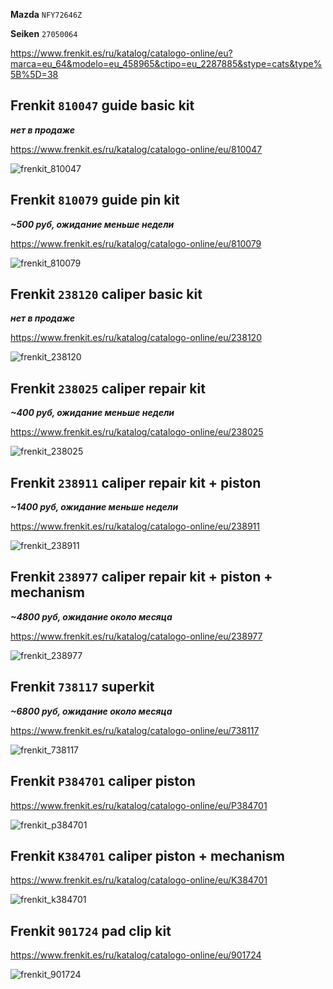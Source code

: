 __Mazda__ `NFY72646Z`

__Seiken__ `27050064`

https://www.frenkit.es/ru/katalog/catalogo-online/eu?marca=eu_64&modelo=eu_458965&ctipo=eu_2287885&stype=cats&type%5B%5D=38

## Frenkit `810047` guide basic kit

***нет в продаже***

https://www.frenkit.es/ru/katalog/catalogo-online/eu/810047

![frenkit_810047](img/frenkit_810047.png)

## Frenkit `810079` guide pin kit

***~500 руб, ожидание меньше недели***

https://www.frenkit.es/ru/katalog/catalogo-online/eu/810079

![frenkit_810079](img/frenkit_810079.png)

## Frenkit `238120` caliper basic kit

***нет в продаже***

https://www.frenkit.es/ru/katalog/catalogo-online/eu/238120

![frenkit_238120](img/frenkit_238120.png)

## Frenkit `238025` caliper repair kit

***~400 руб, ожидание меньше недели***

https://www.frenkit.es/ru/katalog/catalogo-online/eu/238025

![frenkit_238025](img/frenkit_238025.png)

## Frenkit `238911` caliper repair kit + piston

***~1400 руб, ожидание меньше недели***

https://www.frenkit.es/ru/katalog/catalogo-online/eu/238911

![frenkit_238911](img/frenkit_238911.png)

## Frenkit `238977` caliper repair kit + piston + mechanism

***~4800 руб, ожидание около месяца***

https://www.frenkit.es/ru/katalog/catalogo-online/eu/238977

![frenkit_238977](img/frenkit_238977.png)

## Frenkit `738117` superkit

***~6800 руб, ожидание около месяца***

https://www.frenkit.es/ru/katalog/catalogo-online/eu/738117

![frenkit_738117](img/frenkit_738117.png)

## Frenkit `P384701` caliper piston

https://www.frenkit.es/ru/katalog/catalogo-online/eu/P384701

![frenkit_p384701](img/frenkit_p384701.png)

## Frenkit `K384701` caliper piston + mechanism

https://www.frenkit.es/ru/katalog/catalogo-online/eu/K384701

![frenkit_k384701](img/frenkit_k384701.png)

## Frenkit `901724` pad clip kit

https://www.frenkit.es/ru/katalog/catalogo-online/eu/901724

![frenkit_901724](img/frenkit_901724.png)